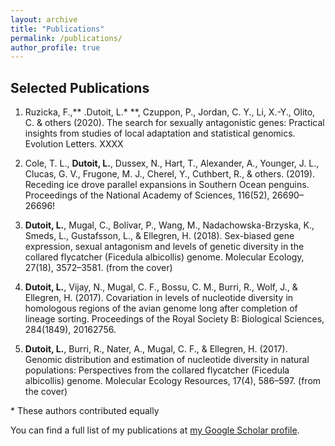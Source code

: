 ```yaml
---
layout: archive
title: "Publications"
permalink: /publications/
author_profile: true
---
```


## Selected Publications

1)	Ruzicka, F.,** .Dutoit, L.* **, Czuppon, P., Jordan, C. Y., Li, X.-Y., Olito, C. & others (2020). The search for sexually antagonistic genes: Practical insights from studies of local adaptation and statistical genomics. Evolution Letters. XXXX

2)	Cole, T. L., **Dutoit, L.**, Dussex, N., Hart, T., Alexander, A., Younger, J. L., Clucas, G. V., Frugone, M. J., Cherel, Y., Cuthbert, R., & others. (2019). Receding ice drove parallel expansions in Southern Ocean penguins. Proceedings of the National Academy of Sciences, 116(52), 26690–26696!

3)	**Dutoit, L.**, Mugal, C., Bolívar, P., Wang, M., Nadachowska-Brzyska, K., Smeds, L., Gustafsson, L., & Ellegren, H. (2018). Sex-biased gene expression, sexual antagonism and levels of genetic diversity in the collared flycatcher (Ficedula albicollis) genome. Molecular Ecology, 27(18), 3572–3581. (from the cover)

4)	**Dutoit, L.**, Vijay, N., Mugal, C. F., Bossu, C. M., Burri, R., Wolf, J., & Ellegren, H. (2017). Covariation in levels of nucleotide diversity in homologous regions of the avian genome long after completion of lineage sorting. Proceedings of the Royal Society B: Biological Sciences, 284(1849), 20162756.

5)	**Dutoit, L.**, Burri, R., Nater, A., Mugal, C. F., & Ellegren, H. (2017). Genomic distribution and estimation of nucleotide diversity in natural populations: Perspectives from the collared flycatcher (Ficedula albicollis) genome. Molecular Ecology Resources, 17(4), 586–597. (from the cover)

\* These authors contributed equally

You can find a full list of my publications at <a href="https://scholar.google.com/citations?user=RS3wR_UAAAAJ&hl=en&oi=ao">my Google Scholar profile</a>.
